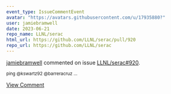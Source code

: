 ```yaml
---
event_type: IssueCommentEvent
avatar: "https://avatars.githubusercontent.com/u/17935880?"
user: jamiebramwell
date: 2023-06-21
repo_name: LLNL/serac
html_url: https://github.com/LLNL/serac/pull/920
repo_url: https://github.com/LLNL/serac
---
```


<a href='https://github.com/jamiebramwell' target='_blank'>jamiebramwell</a> commented on issue <a href='https://github.com/LLNL/serac/pull/920' target='_blank'>LLNL/serac#920</a>.

<small>ping @kswartz92 @barreracruz ...</small>

<a href='https://github.com/LLNL/serac/pull/920' target='_blank'>View Comment</a>